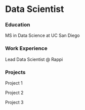 # Data Scientist

### Education
MS in Data Science at UC San Diego

### Work Experience
Lead Data Scientist @ Rappi

### Projects

Project 1

Project 2

Project 3
